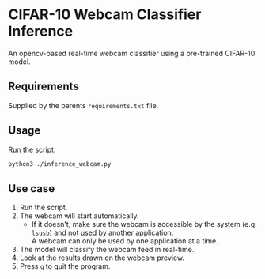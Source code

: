# CIFAR-10 Webcam Classifier Inference

An opencv-based real-time webcam classifier using a pre-trained CIFAR-10 model.

## Requirements
Supplied by the parents `requirements.txt` file.

## Usage
Run the script:

```bash
python3 ./inference_webcam.py
```

## Use case
1. Run the script.
2. The webcam will start automatically.
   - If it doesn't, make sure the webcam is accessible by the system (e.g. `lsusb`) and not used by another application.   
        A webcam can only be used by one application at a time.
3. The model will classify the webcam feed in real-time.
4. Look at the results drawn on the webcam preview.
5. Press `q` to quit the program.
